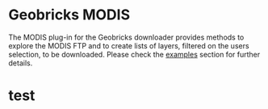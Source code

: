 Geobricks MODIS
===============

The MODIS plug-in for the Geobricks downloader provides methods to explore the MODIS FTP and to create lists of layers, filtered on the users selection, to be downloaded. Please check the [examples](https://github.com/geobricks/geobricks_modis/tree/master/examples) section for further details.

<html>
<head>
  <script src='https://raw.githubusercontent.com/mkao006/policy_recommendation_engine/master/playground/js/libs/d3.js'></script>
</head>
<body>
<h1>test</h1>
</body>
</html>
